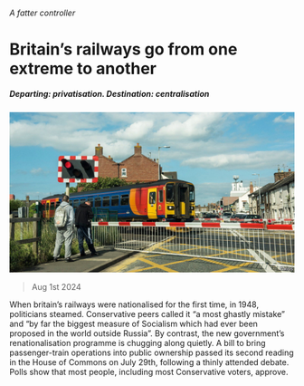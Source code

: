 ###### A fatter controller

# Britain’s railways go from one extreme to another 

##### Departing: privatisation. Destination: centralisation 

![image](images/20240803_BRP503.jpg) 

> Aug 1st 2024 

When britain’s railways were nationalised for the first time, in 1948, politicians steamed. Conservative peers called it “a most ghastly mistake” and “by far the biggest measure of Socialism which had ever been proposed in the world outside Russia”. By contrast, the new government’s renationalisation programme is chugging along quietly. A bill to bring passenger-train operations into public ownership passed its second reading in the House of Commons on July 29th, following a thinly attended debate. Polls show that most people, including most Conservative voters, approve. 

